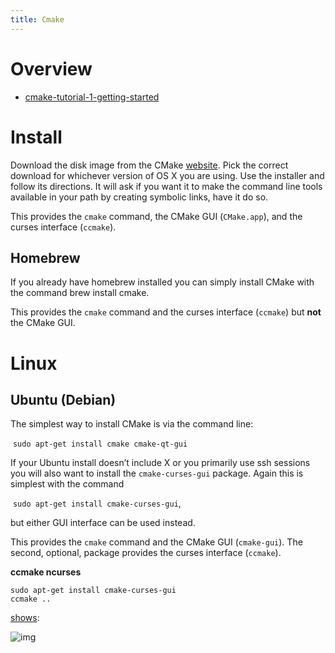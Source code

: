 ```yaml
---
title: Cmake
---
```


# Overview
- [cmake-tutorial-1-getting-started](https://www.johnlamp.net/cmake-tutorial-1-getting-started.html#DownloadAndInstall1)

#  Install

Download the disk image from the CMake [website](http://www.cmake.org/cmake/resources/software.html). Pick the correct download for whichever version of OS X you are using. Use the installer and follow its directions. It will ask if you want it to make the command line tools available in your path by creating symbolic links, have it do so.

This provides the `cmake` command, the CMake GUI (`CMake.app`), and the curses interface (`ccmake`).

## Homebrew

If you already have homebrew installed you can simply install CMake with the command brew install cmake.

This provides the `cmake` command and the curses interface (`ccmake`) but **not** the CMake GUI.

# Linux
## Ubuntu (Debian)

The simplest way to install CMake is via the command line:

​	``sudo apt-get install cmake cmake-qt-gui``

 If your Ubuntu install doesn’t include X or you primarily use ssh sessions you will also want to install the `cmake-curses-gui` package. Again this is simplest with the command

​	 ``sudo apt-get install cmake-curses-gui``,

but either GUI interface can be used instead.

This provides the `cmake` command and the CMake GUI (`cmake-gui`). The second, optional, package provides the curses interface (`ccmake`).

**ccmake ncurses**

```
sudo apt-get install cmake-curses-gui
ccmake ..
```

[shows](https://stackoverflow.com/questions/16851084/how-to-list-all-cmake-build-options-and-their-default-values):

![img](https://i.stack.imgur.com/ohmjl.png)
